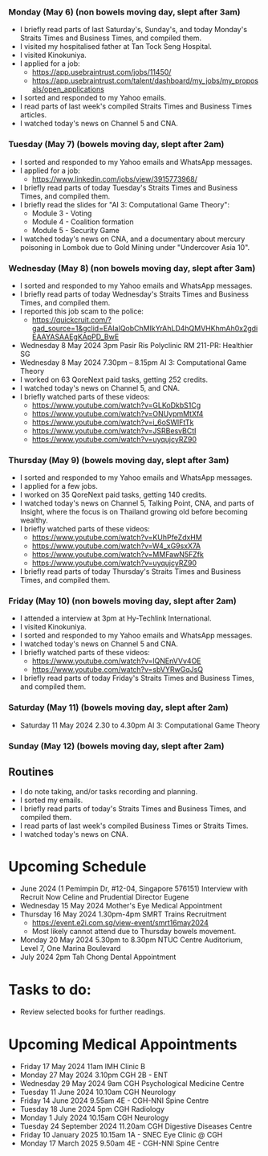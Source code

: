 ### Monday (May 6) (non bowels moving day, slept after 3am)
- I briefly read parts of last Saturday's, Sunday's, and today Monday's Straits Times and Business Times, and compiled them.
- I visited my hospitalised father at Tan Tock Seng Hospital.
- I visited Kinokuniya.
- I applied for a job:
    - https://app.usebraintrust.com/jobs/11450/
    - https://app.usebraintrust.com/talent/dashboard/my_jobs/my_proposals/open_applications
- I sorted and responded to my Yahoo emails.
- I read parts of last week's compiled Straits Times and Business Times articles.
- I watched today's news on Channel 5 and CNA.

### Tuesday (May 7) (bowels moving day, slept after 2am)
- I sorted and responded to my Yahoo emails and WhatsApp messages.
- I applied for a job:
    - https://www.linkedin.com/jobs/view/3915773968/
- I briefly read parts of today Tuesday's Straits Times and Business Times, and compiled them.
- I briefly read the slides for "AI 3: Computational Game Theory":
    - Module 3 - Voting
    - Module 4 - Coalition formation
    - Module 5 - Security Game
- I watched today's news on CNA, and a documentary about mercury poisoning in Lombok due to Gold Mining under "Undercover Asia 10".

### Wednesday (May 8) (non bowels moving day, slept after 3am)
- I sorted and responded to my Yahoo emails and WhatsApp messages.
- I briefly read parts of today Wednesday's Straits Times and Business Times, and compiled them.
- I reported this job scam to the police:
    - https://quickcruit.com/?gad_source=1&gclid=EAIaIQobChMIkYrAhLD4hQMVHKhmAh0x2gdiEAAYASAAEgKApPD_BwE
- Wednesday 8 May 2024 3pm Pasir Ris Polyclinic RM 211-PR: Healthier SG
- Wednesday 8 May 2024 7.30pm – 8.15pm AI 3: Computational Game Theory
- I worked on 63 QoreNext paid tasks, getting 252 credits.
- I watched today's news on Channel 5, and CNA.
- I briefly watched parts of these videos:
    - https://www.youtube.com/watch?v=GLKoDkbS1Cg
    - https://www.youtube.com/watch?v=ONUypmMtXf4
    - https://www.youtube.com/watch?v=i_6oSWlFtTk
    - https://www.youtube.com/watch?v=JSRBesvBCtI
    - https://www.youtube.com/watch?v=uyqujcyRZ90

### Thursday (May 9) (bowels moving day, slept after 3am)
- I sorted and responded to my Yahoo emails and WhatsApp messages.
- I applied for a few jobs.
- I worked on 35 QoreNext paid tasks, getting 140 credits.
- I watched today's news on Channel 5, Talking Point, CNA, and parts of Insight, where the focus is on Thailand growing old before becoming wealthy.
- I briefly watched parts of these videos:
    - https://www.youtube.com/watch?v=KUhPfeZdxHM
    - https://www.youtube.com/watch?v=W4_xG9sxX7A
    - https://www.youtube.com/watch?v=MMFawN5FZfk
    - https://www.youtube.com/watch?v=uyqujcyRZ90
- I briefly read parts of today Thursday's Straits Times and Business Times, and compiled them.

### Friday (May 10) (non bowels moving day, slept after 2am)
- I attended a interview at 3pm at Hy-Techlink International.
- I visited Kinokuniya.
- I sorted and responded to my Yahoo emails and WhatsApp messages.
- I watched today's news on Channel 5 and CNA.
- I briefly watched parts of these videos:
    - https://www.youtube.com/watch?v=lQNEnVVv4OE
    - https://www.youtube.com/watch?v=sbVYRwGqJsQ
- I briefly read parts of today Friday's Straits Times and Business Times, and compiled them.

### Saturday (May 11) (bowels moving day, slept after 2am)
- Saturday 11 May 2024 2.30 to 4.30pm AI 3: Computational Game Theory


### Sunday (May 12) (bowels moving day, slept after 2am)



## Routines
- I do note taking, and/or tasks recording and planning.
- I sorted my emails.
- I briefly read parts of today's Straits Times and Business Times, and compiled them.
- I read parts of last week's compiled Business Times or Straits Times.
- I watched today's news on CNA.

# Upcoming Schedule
- June 2024 (1 Pemimpin Dr, #12-04, Singapore 576151) Interview with Recruit Now Celine and Prudential Director Eugene
- Wednesday 15 May 2024 Mother's Eye Medical Appointment
- Thursday 16 May 2024 1.30pm-4pm SMRT Trains Recruitment
    - https://event.e2i.com.sg/view-event/smrt16may2024
    - Most likely cannot attend due to Thursday bowels movement.
- Monday 20 May 2024 5.30pm to 8.30pm NTUC Centre Auditorium, Level 7, One Marina Boulevard
- July 2024 2pm Tah Chong Dental Appointment

# Tasks to do:
- Review selected books for further readings.

# Upcoming Medical Appointments
- Friday 17 May 2024 11am IMH Clinic B
- Monday 27 May 2024 3.10pm CGH 2B - ENT
- Wednesday 29 May 2024 9am CGH Psychological Medicine Centre
- Tuesday 11 June 2024 10.10am CGH Neurology
- Friday 14 June 2024 9.55am 4E - CGH-NNI Spine Centre
- Tuesday 18 June 2024 5pm CGH Radiology
- Monday 1 July 2024 10.15am CGH Neurology
- Tuesday 24 September 2024 11.20am CGH Digestive Diseases Centre
- Friday 10 January 2025 10.15am 1A - SNEC Eye Clinic @ CGH
- Monday 17 March 2025 9.50am 4E - CGH-NNI Spine Centre
